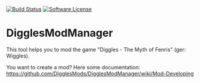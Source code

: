 [![Build Status](https://travis-ci.org/DigglesMods/DigglesModManager.svg?branch=master)](https://travis-ci.org/DigglesMods/DigglesModManager)
[![Software License](https://img.shields.io/badge/license-GPL3-brightgreen.svg?style=flat-square)](LICENSE)

# DigglesModManager
This tool helps you to mod the game "Diggles - The Myth of Fenris" (ger: Wiggles).

You want to create a mod? Here some documentation: https://github.com/DigglesMods/DigglesModManager/wiki/Mod-Developing
